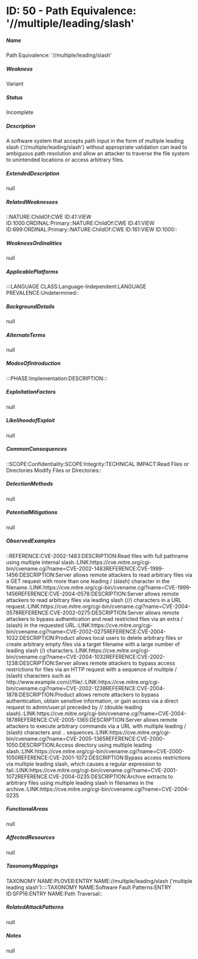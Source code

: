 # ID: 50 - Path Equivalence: '//multiple/leading/slash'
<h5>Name</h5>Path Equivalence: '//multiple/leading/slash'
<h5>Weakness</h5>Variant
<h5>Status</h5>Incomplete
<h5>Description</h5>A software system that accepts path input in the form of multiple leading slash ('//multiple/leading/slash') without appropriate validation can lead to ambiguous path resolution and allow an attacker to traverse the file system to unintended locations or access arbitrary files.
<h5>ExtendedDescription</h5>null
<h5>RelatedWeaknesses</h5>::NATURE:ChildOf:CWE ID:41:VIEW ID:1000:ORDINAL:Primary::NATURE:ChildOf:CWE ID:41:VIEW ID:699:ORDINAL:Primary::NATURE:ChildOf:CWE ID:161:VIEW ID:1000::
<h5>WeaknessOrdinalities</h5>null
<h5>ApplicablePlatforms</h5>:::LANGUAGE CLASS:Language-Independent:LANGUAGE PREVALENCE:Undetermined::
<h5>BackgroundDetails</h5>null
<h5>AlternateTerms</h5>null
<h5>ModesOfIntroduction</h5>:::PHASE:Implementation:DESCRIPTION:::
<h5>ExploitationFactors</h5>null
<h5>LikelihoodofExploit</h5>null
<h5>CommonConsequences</h5>::SCOPE:Confidentiality:SCOPE:Integrity:TECHNICAL IMPACT:Read Files or Directories Modify Files or Directories::
<h5>DetectionMethods</h5>null
<h5>PotentialMitigations</h5>null
<h5>ObservedExamples</h5>::REFERENCE:CVE-2002-1483:DESCRIPTION:Read files with full pathname using multiple internal slash.:LINK:https://cve.mitre.org/cgi-bin/cvename.cgi?name=CVE-2002-1483REFERENCE:CVE-1999-1456:DESCRIPTION:Server allows remote attackers to read arbitrary files via a GET request with more than one leading / (slash) character in the filename.:LINK:https://cve.mitre.org/cgi-bin/cvename.cgi?name=CVE-1999-1456REFERENCE:CVE-2004-0578:DESCRIPTION:Server allows remote attackers to read arbitrary files via leading slash (//) characters in a URL request.:LINK:https://cve.mitre.org/cgi-bin/cvename.cgi?name=CVE-2004-0578REFERENCE:CVE-2002-0275:DESCRIPTION:Server allows remote attackers to bypass authentication and read restricted files via an extra / (slash) in the requested URL.:LINK:https://cve.mitre.org/cgi-bin/cvename.cgi?name=CVE-2002-0275REFERENCE:CVE-2004-1032:DESCRIPTION:Product allows local users to delete arbitrary files or create arbitrary empty files via a target filename with a large number of leading slash (/) characters.:LINK:https://cve.mitre.org/cgi-bin/cvename.cgi?name=CVE-2004-1032REFERENCE:CVE-2002-1238:DESCRIPTION:Server allows remote attackers to bypass access restrictions for files via an HTTP request with a sequence of multiple / (slash) characters such as http://www.example.com///file/.:LINK:https://cve.mitre.org/cgi-bin/cvename.cgi?name=CVE-2002-1238REFERENCE:CVE-2004-1878:DESCRIPTION:Product allows remote attackers to bypass authentication, obtain sensitive information, or gain access via a direct request to admin/user.pl preceded by // (double leading slash).:LINK:https://cve.mitre.org/cgi-bin/cvename.cgi?name=CVE-2004-1878REFERENCE:CVE-2005-1365:DESCRIPTION:Server allows remote attackers to execute arbitrary commands via a URL with multiple leading / (slash) characters and .. sequences.:LINK:https://cve.mitre.org/cgi-bin/cvename.cgi?name=CVE-2005-1365REFERENCE:CVE-2000-1050:DESCRIPTION:Access directory using multiple leading slash.:LINK:https://cve.mitre.org/cgi-bin/cvename.cgi?name=CVE-2000-1050REFERENCE:CVE-2001-1072:DESCRIPTION:Bypass access restrictions via multiple leading slash, which causes a regular expression to fail.:LINK:https://cve.mitre.org/cgi-bin/cvename.cgi?name=CVE-2001-1072REFERENCE:CVE-2004-0235:DESCRIPTION:Archive extracts to arbitrary files using multiple leading slash in filenames in the archive.:LINK:https://cve.mitre.org/cgi-bin/cvename.cgi?name=CVE-2004-0235
<h5>FunctionalAreas</h5>null
<h5>AffectedResources</h5>null
<h5>TaxonomyMappings</h5>TAXONOMY NAME:PLOVER:ENTRY NAME://multiple/leading/slash ('multiple leading slash')::::TAXONOMY NAME:Software Fault Patterns:ENTRY ID:SFP16:ENTRY NAME:Path Traversal::
<h5>RelatedAttackPatterns</h5>null
<h5>Notes</h5>null

